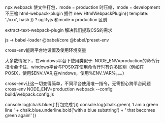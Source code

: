 npx webpack 使文件打包，mode = production 时压缩，mode = development 不压缩
html-webpack-plugin 插件 
new HtmlWebpackPlugin({
  template: './xxx',
  hash
})
? uglifyjs 和mode = production 区别

extract-text-webpack-plugin 解决我们提取CSS的需求

js -> babel-loader @babel/core @babel/preset-env

cross-env能跨平台地设置及使用环境变量

大多数情况下，在windows平台下使用类似于: NODE_ENV=production的命令行指令会卡住，windows平台与POSIX在使用命令行时有许多区别（例如在POSIX，使用$ENV_VAR,在windows，使用%ENV_VAR%。。。）

cross-env让这一切变得简单，不同平台使用唯一指令，无需担心跨平台问题
cross-env NODE_ENV=production webpack --config build/webpack.config.js

console.log(chalk.blue(['打包完成']))
console.log(chalk.green(
  'I am a green line ' +
  chalk.blue.underline.bold('with a blue substring') +
  ' that becomes green again!'
))